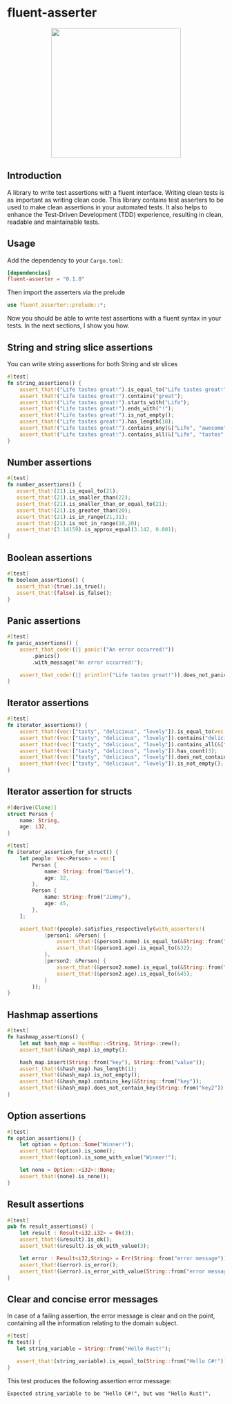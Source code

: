 # fluent-asserter

<p align="center">
  <img width=300 src="https://cdn.jsdelivr.net/gh/mirind4/dmoka-cdn/images/fluent-asserter-logo-white-bg.png" />
</p>


## Introduction

A library to write test assertions with a fluent interface. Writing clean tests is as important as writing clean code.
This library contains test asserters to be used to make clean assertions in your automated tests.
It also helps to enhance the Test-Driven Development (TDD) experience, resulting in clean, readable and maintainable tests.

## Usage

Add the dependency to your `Cargo.toml`:

```toml
[dependencies]
fluent-asserter = "0.1.0"
```

Then import the asserters via the prelude

```rust
use fluent_asserter::prelude::*;
```

Now you should be able to write test assertions with a fluent syntax in your tests. In the next sections, I show you how.

## String and string slice assertions

You can write string assertions for both String and str slices

```rust
#[test]
fn string_assertions() {
    assert_that!("Life tastes great!").is_equal_to("Life tastes great!");
    assert_that!("Life tastes great!").contains("great");
    assert_that!("Life tastes great!").starts_with("Life");
    assert_that!("Life tastes great!").ends_with("!");
    assert_that!("Life tastes great!").is_not_empty();
    assert_that!("Life tastes great!").has_length(18);
    assert_that!("Life tastes great!").contains_any(&["Life", "awesome"]);
    assert_that!("Life tastes great!").contains_all(&["Life", "tastes", "great!"]);
}
 ```

## Number assertions

 ```rust
#[test]
fn number_assertions() {
    assert_that!(21).is_equal_to(21);
    assert_that!(21).is_smaller_than(22);
    assert_that!(21).is_smaller_than_or_equal_to(21);
    assert_that!(21).is_greater_than(20);
    assert_that!(21).is_in_range(21,31);
    assert_that!(21).is_not_in_range(10,20);
    assert_that!(3.14159).is_approx_equal(3.142, 0.001);
}
 ```

 ## Boolean assertions

 ```rust
#[test]
fn boolean_assertions() {
    assert_that!(true).is_true();
    assert_that!(false).is_false();
}
 ```

 ## Panic assertions

 ```rust
 #[test]
 fn panic_assertions() {
     assert_that_code!(|| panic!("An error occurred!"))
         .panics()
         .with_message("An error occurred!");

     assert_that_code!(|| println!("Life tastes great!")).does_not_panic();
 }
 ```

 ## Iterator assertions

 ```rust
 #[test]
 fn iterator_assertions() {
     assert_that!(vec!["tasty", "delicious", "lovely"]).is_equal_to(vec!["tasty", "delicious", "lovely"]);
     assert_that!(vec!["tasty", "delicious", "lovely"]).contains("delicious");
     assert_that!(vec!["tasty", "delicious", "lovely"]).contains_all(&["tasty", "delicious", "lovely"]);
     assert_that!(vec!["tasty", "delicious", "lovely"]).has_count(3);
     assert_that!(vec!["tasty", "delicious", "lovely"]).does_not_contain_any(&["awesome", "amazing"]);
     assert_that!(vec!["tasty", "delicious", "lovely"]).is_not_empty();
 }
 ```

 ## Iterator assertion for structs

 ```rust
 #[derive(Clone)]
 struct Person {
     name: String,
     age: i32,
 }

 #[test]
 fn iterator_assertion_for_struct() {
     let people: Vec<Person> = vec![
         Person {
             name: String::from("Daniel"),
             age: 32,
         },
         Person {
             name: String::from("Jimmy"),
             age: 45,
         },
     ];

     assert_that!(people).satisfies_respectively(with_asserters!(
             |person1: &Person| {
                 assert_that!(&person1.name).is_equal_to(&String::from("Daniel"));
                 assert_that!(&person1.age).is_equal_to(&32);
             },
             |person2: &Person| {
                 assert_that!(&person2.name).is_equal_to(&String::from("Jimmy"));
                 assert_that!(&person2.age).is_equal_to(&45);
             }
         ));
 }
 ```

## Hashmap assertions

```rust
#[test]
fn hashmap_assertions() {
    let mut hash_map = HashMap::<String, String>::new();
    assert_that!(&hash_map).is_empty();

    hash_map.insert(String::from("key"), String::from("value"));
    assert_that!(&hash_map).has_length(1);
    assert_that!(&hash_map).is_not_empty();
    assert_that!(&hash_map).contains_key(&String::from("key"));
    assert_that!(&hash_map).does_not_contain_key(String::from("key2"));
}
```


## Option assertions

```rust
#[test]
fn option_assertions() {
    let option = Option::Some("Winner!");
    assert_that!(option).is_some();
    assert_that!(option).is_some_with_value("Winner!");

    let none = Option::<i32>::None;
    assert_that!(none).is_none();
}
```

## Result assertions

```rust
#[test]
pub fn result_assertions() {
    let result : Result<i32,i32> = Ok(3);
    assert_that!(&result).is_ok();
    assert_that!(&result).is_ok_with_value(3);

    let error : Result<i32,String> = Err(String::from("error message"));
    assert_that!(&error).is_error();
    assert_that!(&error).is_error_with_value(String::from("error message"));
}
```

## Clear and concise error messages
 
In case of a failing assertion, the error message is clear and on the point, containing all the information relating to the domain subject.

```rust
#[test]
fn test() {
   let string_variable = String::from("Hello Rust!");

   assert_that!(string_variable).is_equal_to(String::from("Hello C#!"));
}
```

This test produces the following assertion error message:

```doc
Expected string_variable to be "Hello C#!", but was "Hello Rust!".
```
